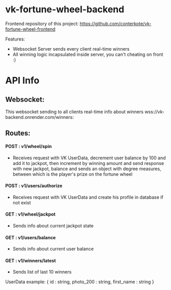 # vk-fortune-wheel-backend

Frontend repository of this project:
https://github.com/conterkote/vk-fortune-wheel-frontend

Features:
- Websocket Server sends every client real-time winners
- All winning logic incapsulated inside server, you can't cheating on front :)

# API Info

## Websocket:

This websocket sending to all clients real-time info about winners
wss://vk-backend.onrender.com/winners:

## Routes:

#### POST : v1/wheel/spin
* Receives request with VK UserData, decrement user balance by 100 and add it to jackpot, then increment by winning amount and send response with new jackpot, balance and sends an object with degree measures, between which is the player's prize on the fortune wheel


#### POST : v1/users/authorize
* Receives request with VK UserData and create his profile in database if not exist

#### GET : v1/wheel/jackpot
* Sends info about current jackpot state

#### GET : v1/users/balance
* Sends info about current user balance

#### GET : v1/winners/latest
* Sends list of last 10 winners

UserData example: {
  id : string,
  photo_200 : string,
  first_name : string
}
